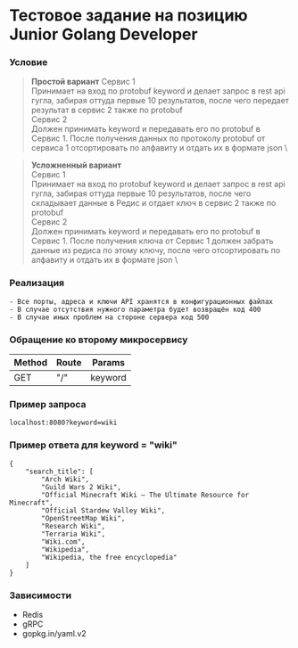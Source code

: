 # Тестовое задание на позицию Junior Golang Developer

### Условие

> **Простой вариант**
>Сервис 1 \
>Принимает на вход по protobuf keyword и делает запрос в rest api гугла, забирая оттуда первые 10 результатов, после чего передает результат в сервис 2 также по protobuf \
>Сервис 2 \
>Должен принимать keyword и передавать его по protobuf в Сервис 1. После получения данных по протоколу protobuf от сервиса 1 отсортировать по алфавиту и отдать их  в формате json \

>**Усложненный вариант** \
>Сервис 1 \
>Принимает на вход по protobuf keyword и делает запрос в rest api гугла, забирая оттуда первые 10 результатов, после чего складывает данные в Редис и отдает ключ в сервис 2 также по protobuf \
>Сервис 2 \
>Должен принимать keyword и передавать его по protobuf в Сервис 1. После получения ключа от Сервис 1 должен забрать данные из редиса по этому ключу, после чего отсортировать по алфавиту и отдать их  в формате json \
> 
### Реализация
    - Все порты, адреса и ключи API хранятся в конфигурационных файлах
    - В случае отсутствия нужного параметра будет возвращён код 400
    - В случае иных проблем на стороне сервера код 500
### Обращение ко второму микросервису 
| Method | Route | Params |
| ------- | ------- |------- |
| GET |  "/" | keyword |
### Пример запроса
```
localhost:8080?keyword=wiki
```
### Пример ответа для keyword = "wiki"  
```
{
    "search_title": [
        "Arch Wiki",
        "Guild Wars 2 Wiki",
        "Official Minecraft Wiki – The Ultimate Resource for Minecraft",
        "Official Stardew Valley Wiki",
        "OpenStreetMap Wiki",
        "Research Wiki",
        "Terraria Wiki",
        "Wiki.com",
        "Wikipedia",
        "Wikipedia, the free encyclopedia"
    ]
}
```
### Зависимости

  - Redis
  - gRPC
  - gopkg.in/yaml.v2
